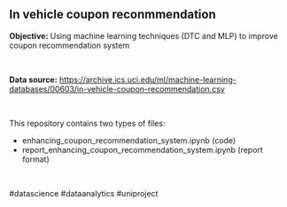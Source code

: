 ## In vehicle coupon reconmmendation


**Objective:** Using machine learning techniques (DTC and MLP) to improve coupon recommendation system

<br>

**Data source:** https://archive.ics.uci.edu/ml/machine-learning-databases/00603/in-vehicle-coupon-recommendation.csv

<br>

This repository contains two types of files:
- enhancing_coupon_recommendation_system.ipynb (code) 
- report_enhancing_coupon_recommendation_system.ipynb (report format)

<br>

#datascience #dataanalytics #uniproject

